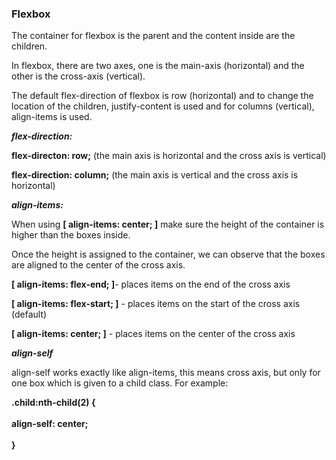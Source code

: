 <h3><b>Flexbox</b></h3>

The container for flexbox is the parent and the content inside are the children. 

In flexbox, there are two axes, one is the main-axis (horizontal) and the other is the cross-axis (vertical).

The default flex-direction of flexbox is row (horizontal) and to change the location of the children, 
justify-content is used and for columns (vertical), align-items is used.

<b><i>flex-direction:</i></b>

<b>flex-directon: row;</b>  (the main axis is horizontal and the cross axis is vertical)

<b>flex-direction: column;</b> (the main axis is vertical and the cross axis is horizontal)

<b><i>align-items:</i></b>

When using <b>[ align-items: center; ]</b> make sure the height of the container is higher than the boxes inside.

Once the height is assigned to the container, we can observe that the boxes are aligned to the center of
the cross axis.

<b>[ align-items: flex-end; ]</b>- places items on the end of the cross axis

<b>[ align-items: flex-start; ]</b> - places items on the start of the cross axis (default)

<b>[ align-items: center; ]</b> - places items on the center of the cross axis

<b><i>align-self</i></b>

align-self works exactly like align-items, this means cross axis, but only for one box which is given to a child class. For example:

<b> 
.child:nth-child(2) { <br> </br>
    align-self: center; <br></br>
}
</b>



